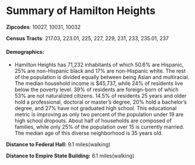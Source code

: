 # Summary of Hamilton Heights


**Zipcodes**: 10027, 10031, 10032 


**Census Tracts**: 217.03, 223.01, 225, 227, 229, 231, 233, 235.01, 237

#### Demographics: ####
   * Hamilton Heights has 71,232 inhabitants of which 50.6% are
Hispanic, 25% are non-Hispanic black and 17% are non-Hispanic white. The
rest of the population is divided equally between being Asian and
multiracial. The median household income is $45,737, while 24% of
residents live below the poverty level. 39% of residents are foreign-born of
which 53% are not naturalized citizens. 14.5% of residents 25 years and
older hold a professional, doctoral or master’s degree, 20% hold a bachelor’s
degree, and 27% have not graduated high school. This educational metric is
improving as only two percent of the population under 19 are high school
dropouts. About half of households are composed of families, while only
25% of the population over 15 is currently married. The median age of this
diverse neighborhood is 35 years old.


**Distance to Federal Hall:** 9.1 miles(walking)

**Distance to Empire State Building:** 6.1 miles(walking)

<script src="https://embed.github.com/view/geojson/Abner-Kahan/HC-8-Neighborhood-geoJSON-Map-/master/HC8.geojson"></script>

